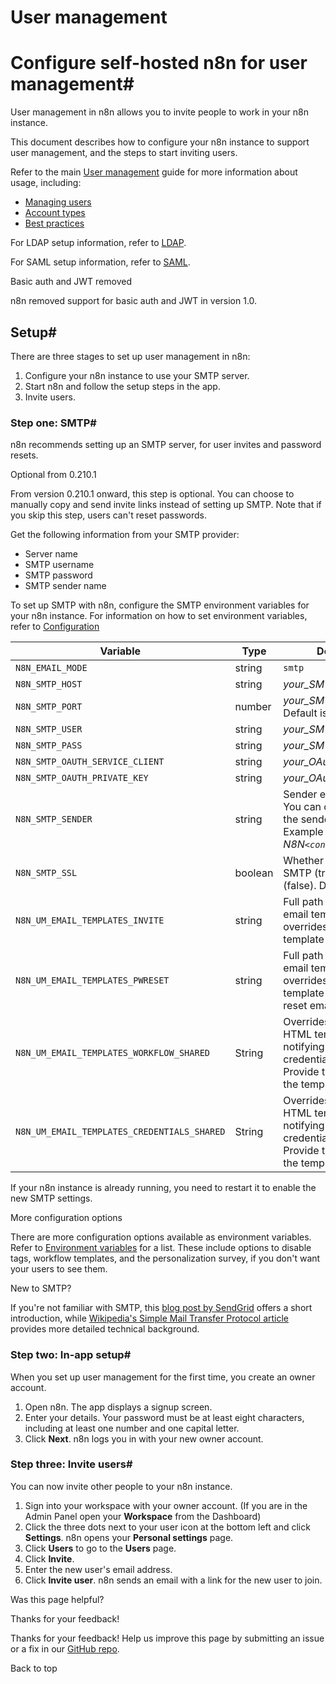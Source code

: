 # User management

[ ](https://github.com/n8n-io/n8n-docs/edit/main/docs/hosting/configuration/user-management-self-hosted.md "Edit this page")

# Configure self-hosted n8n for user management#

User management in n8n allows you to invite people to work in your n8n instance. 

This document describes how to configure your n8n instance to support user management, and the steps to start inviting users.

Refer to the main [User management](../../../user-management/) guide for more information about usage, including:

  * [Managing users](../../../user-management/manage-users/)
  * [Account types](../../../user-management/account-types/)
  * [Best practices](../../../user-management/best-practices/)



For LDAP setup information, refer to [LDAP](../../../user-management/ldap/).

For SAML setup information, refer to [SAML](../../../user-management/saml/).

Basic auth and JWT removed

n8n removed support for basic auth and JWT in version 1.0.

## Setup#

There are three stages to set up user management in n8n:

  1. Configure your n8n instance to use your SMTP server.
  2. Start n8n and follow the setup steps in the app.
  3. Invite users.



### Step one: SMTP#

n8n recommends setting up an SMTP server, for user invites and password resets. 

Optional from 0.210.1

From version 0.210.1 onward, this step is optional. You can choose to manually copy and send invite links instead of setting up SMTP. Note that if you skip this step, users can't reset passwords.

Get the following information from your SMTP provider:

  * Server name
  * SMTP username
  * SMTP password
  * SMTP sender name



To set up SMTP with n8n, configure the SMTP environment variables for your n8n instance. For information on how to set environment variables, refer to [Configuration](../configuration-methods/)

Variable | Type | Description | Required?  
---|---|---|---  
`N8N_EMAIL_MODE` | string | `smtp` | Required  
`N8N_SMTP_HOST` | string | _your_SMTP_server_name_ | Required  
`N8N_SMTP_PORT` | number | _your_SMTP_server_port_ Default is `465`. | Optional  
`N8N_SMTP_USER` | string | _your_SMTP_username_ | Optional  
`N8N_SMTP_PASS` | string | _your_SMTP_password_ | Optional  
`N8N_SMTP_OAUTH_SERVICE_CLIENT` | string | _your_OAuth_service_client_ | Optional  
`N8N_SMTP_OAUTH_PRIVATE_KEY` | string | _your_OAuth_private_key_ | Optional  
`N8N_SMTP_SENDER` | string | Sender email address. You can optionally include the sender name. Example with name: _N8N`<contact@n8n.com>`_ | Required  
`N8N_SMTP_SSL` | boolean | Whether to use SSL for SMTP (true) or not (false). Defaults to `true`. | Optional  
`N8N_UM_EMAIL_TEMPLATES_INVITE` | string | Full path to your HTML email template. This overrides the default template for invite emails. | Optional  
`N8N_UM_EMAIL_TEMPLATES_PWRESET` | string | Full path to your HTML email template. This overrides the default template for password reset emails. | Optional  
`N8N_UM_EMAIL_TEMPLATES_WORKFLOW_SHARED` | String | Overrides the default HTML template for notifying users that a credential was shared. Provide the full path to the template. | Optional  
`N8N_UM_EMAIL_TEMPLATES_CREDENTIALS_SHARED` | String | Overrides the default HTML template for notifying users that a credential was shared. Provide the full path to the template. | Optional  
  
If your n8n instance is already running, you need to restart it to enable the new SMTP settings.

More configuration options

There are more configuration options available as environment variables. Refer to [Environment variables](../environment-variables/) for a list. These include options to disable tags, workflow templates, and the personalization survey, if you don't want your users to see them.

New to SMTP?

If you're not familiar with SMTP, this [blog post by SendGrid](https://sendgrid.com/blog/what-is-an-smtp-server/) offers a short introduction, while [Wikipedia's Simple Mail Transfer Protocol article](https://en.wikipedia.org/wiki/Simple_Mail_Transfer_Protocol) provides more detailed technical background.

### Step two: In-app setup#

When you set up user management for the first time, you create an owner account.

  1. Open n8n. The app displays a signup screen.
  2. Enter your details. Your password must be at least eight characters, including at least one number and one capital letter.
  3. Click **Next**. n8n logs you in with your new owner account.



### Step three: Invite users#

You can now invite other people to your n8n instance.

  1. Sign into your workspace with your owner account. (If you are in the Admin Panel open your **Workspace** from the Dashboard)
  2. Click the three dots next to your user icon at the bottom left and click **Settings**. n8n opens your **Personal settings** page.
  3. Click **Users** to go to the **Users** page.
  4. Click **Invite**.
  5. Enter the new user's email address.
  6. Click **Invite user**. n8n sends an email with a link for the new user to join.

Was this page helpful? 

Thanks for your feedback! 

Thanks for your feedback! Help us improve this page by submitting an issue or a fix in our [GitHub repo](https://github.com/n8n-io/n8n-docs). 

Back to top 
